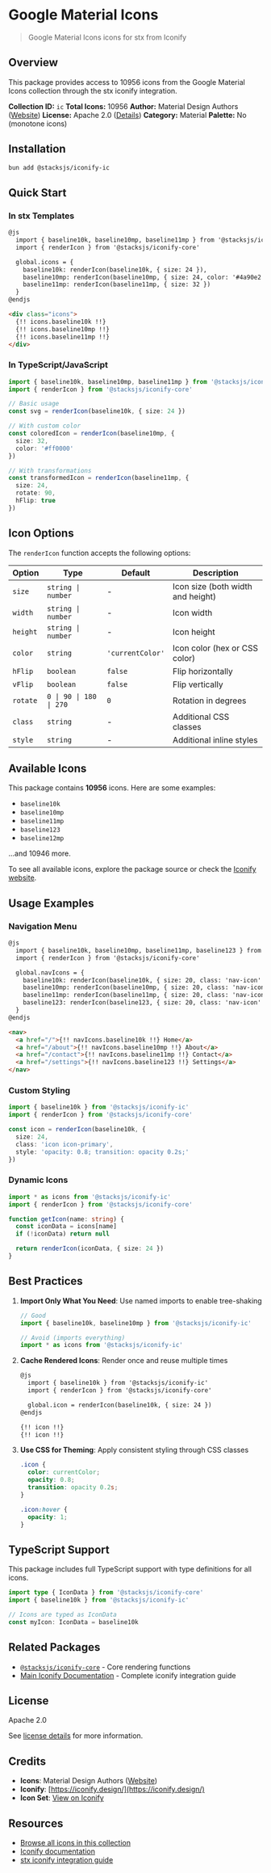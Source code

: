 # Google Material Icons

> Google Material Icons icons for stx from Iconify

## Overview

This package provides access to 10956 icons from the Google Material Icons collection through the stx iconify integration.

**Collection ID:** `ic`
**Total Icons:** 10956
**Author:** Material Design Authors ([Website](https://github.com/material-icons/material-icons))
**License:** Apache 2.0 ([Details](https://github.com/material-icons/material-icons/blob/master/LICENSE))
**Category:** Material
**Palette:** No (monotone icons)

## Installation

```bash
bun add @stacksjs/iconify-ic
```

## Quick Start

### In stx Templates

```html
@js
  import { baseline10k, baseline10mp, baseline11mp } from '@stacksjs/iconify-ic'
  import { renderIcon } from '@stacksjs/iconify-core'

  global.icons = {
    baseline10k: renderIcon(baseline10k, { size: 24 }),
    baseline10mp: renderIcon(baseline10mp, { size: 24, color: '#4a90e2' }),
    baseline11mp: renderIcon(baseline11mp, { size: 32 })
  }
@endjs

<div class="icons">
  {!! icons.baseline10k !!}
  {!! icons.baseline10mp !!}
  {!! icons.baseline11mp !!}
</div>
```

### In TypeScript/JavaScript

```typescript
import { baseline10k, baseline10mp, baseline11mp } from '@stacksjs/iconify-ic'
import { renderIcon } from '@stacksjs/iconify-core'

// Basic usage
const svg = renderIcon(baseline10k, { size: 24 })

// With custom color
const coloredIcon = renderIcon(baseline10mp, {
  size: 32,
  color: '#ff0000'
})

// With transformations
const transformedIcon = renderIcon(baseline11mp, {
  size: 24,
  rotate: 90,
  hFlip: true
})
```

## Icon Options

The `renderIcon` function accepts the following options:

| Option | Type | Default | Description |
|--------|------|---------|-------------|
| `size` | `string \| number` | - | Icon size (both width and height) |
| `width` | `string \| number` | - | Icon width |
| `height` | `string \| number` | - | Icon height |
| `color` | `string` | `'currentColor'` | Icon color (hex or CSS color) |
| `hFlip` | `boolean` | `false` | Flip horizontally |
| `vFlip` | `boolean` | `false` | Flip vertically |
| `rotate` | `0 \| 90 \| 180 \| 270` | `0` | Rotation in degrees |
| `class` | `string` | - | Additional CSS classes |
| `style` | `string` | - | Additional inline styles |

## Available Icons

This package contains **10956** icons. Here are some examples:

- `baseline10k`
- `baseline10mp`
- `baseline11mp`
- `baseline123`
- `baseline12mp`

...and 10946 more.

To see all available icons, explore the package source or check the [Iconify website](https://icon-sets.iconify.design/ic/).

## Usage Examples

### Navigation Menu

```html
@js
  import { baseline10k, baseline10mp, baseline11mp, baseline123 } from '@stacksjs/iconify-ic'
  import { renderIcon } from '@stacksjs/iconify-core'

  global.navIcons = {
    baseline10k: renderIcon(baseline10k, { size: 20, class: 'nav-icon' }),
    baseline10mp: renderIcon(baseline10mp, { size: 20, class: 'nav-icon' }),
    baseline11mp: renderIcon(baseline11mp, { size: 20, class: 'nav-icon' }),
    baseline123: renderIcon(baseline123, { size: 20, class: 'nav-icon' })
  }
@endjs

<nav>
  <a href="/">{!! navIcons.baseline10k !!} Home</a>
  <a href="/about">{!! navIcons.baseline10mp !!} About</a>
  <a href="/contact">{!! navIcons.baseline11mp !!} Contact</a>
  <a href="/settings">{!! navIcons.baseline123 !!} Settings</a>
</nav>
```

### Custom Styling

```typescript
import { baseline10k } from '@stacksjs/iconify-ic'
import { renderIcon } from '@stacksjs/iconify-core'

const icon = renderIcon(baseline10k, {
  size: 24,
  class: 'icon icon-primary',
  style: 'opacity: 0.8; transition: opacity 0.2s;'
})
```

### Dynamic Icons

```typescript
import * as icons from '@stacksjs/iconify-ic'
import { renderIcon } from '@stacksjs/iconify-core'

function getIcon(name: string) {
  const iconData = icons[name]
  if (!iconData) return null

  return renderIcon(iconData, { size: 24 })
}
```

## Best Practices

1. **Import Only What You Need**: Use named imports to enable tree-shaking
   ```typescript
   // Good
   import { baseline10k, baseline10mp } from '@stacksjs/iconify-ic'

   // Avoid (imports everything)
   import * as icons from '@stacksjs/iconify-ic'
   ```

2. **Cache Rendered Icons**: Render once and reuse multiple times
   ```html
   @js
     import { baseline10k } from '@stacksjs/iconify-ic'
     import { renderIcon } from '@stacksjs/iconify-core'

     global.icon = renderIcon(baseline10k, { size: 24 })
   @endjs

   {!! icon !!}
   {!! icon !!}
   ```

3. **Use CSS for Theming**: Apply consistent styling through CSS classes
   ```css
   .icon {
     color: currentColor;
     opacity: 0.8;
     transition: opacity 0.2s;
   }

   .icon:hover {
     opacity: 1;
   }
   ```

## TypeScript Support

This package includes full TypeScript support with type definitions for all icons.

```typescript
import type { IconData } from '@stacksjs/iconify-core'
import { baseline10k } from '@stacksjs/iconify-ic'

// Icons are typed as IconData
const myIcon: IconData = baseline10k
```

## Related Packages

- [`@stacksjs/iconify-core`](../iconify-core) - Core rendering functions
- [Main Iconify Documentation](../../docs/iconify.md) - Complete iconify integration guide

## License

Apache 2.0

See [license details](https://github.com/material-icons/material-icons/blob/master/LICENSE) for more information.

## Credits

- **Icons**: Material Design Authors ([Website](https://github.com/material-icons/material-icons))
- **Iconify**: [https://iconify.design/](https://iconify.design/)
- **Icon Set**: [View on Iconify](https://icon-sets.iconify.design/ic/)

## Resources

- [Browse all icons in this collection](https://icon-sets.iconify.design/ic/)
- [Iconify documentation](https://iconify.design/docs/)
- [stx iconify integration guide](../../docs/iconify.md)
